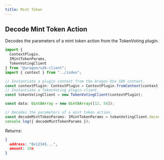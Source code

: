 ```yaml
---
title: Mint Token
---
```


## Decode Mint Token Action

Decodes the parameters of a mint token action from the TokenVoting plugin.

```ts
import {
  ContextPlugin,
  IMintTokenParams,
  TokenVotingClient
} from "@aragon/sdk-client";
import { context } from "../index";

// Instantiate a plugin context from the Aragon OSx SDK context.
const contextPlugin: ContextPlugin = ContextPlugin.fromContext(context);
// Instantiate a TokenVoting plugin client.
const tokenVotingClient = new TokenVotingClient(contextPlugin);

const data: Uint8Array = new Uint8Array([12, 56]);

// Decodes the parameters of a mint token action.
const decodeMintTokenParams: IMintTokenParams = tokenVotingClient.decoding.mintTokenAction(data);
console.log({ decodeMintTokenParams });
```


Returns:

```json
{
  address: "0x12345...",
  amount: 10n
}
```